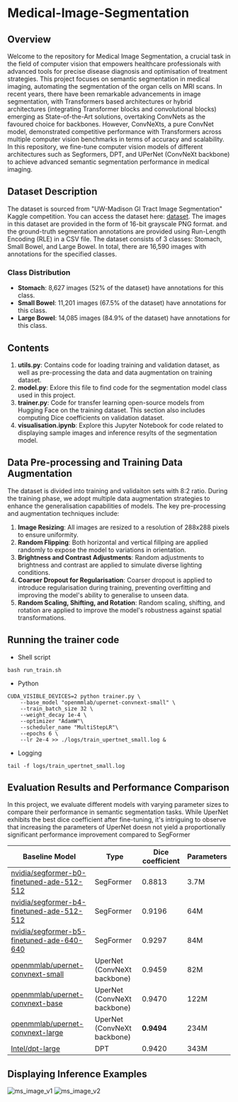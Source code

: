 # Medical-Image-Segmentation
## Overview
Welcome to the repository for Medical Image Segmentation, a crucial task in the field of computer vision that empowers healthcare professionals with advanced tools for precise disease diagnosis and optimisation of treatment strategies. This project focuses on semantic segmentation in medical imaging, automating the segmentation of the organ cells on MRI scans. In recent years, there have been remarkable advancements in image segmentation, with Transformers based architectures or hybrid architectures (integrating Transformer blocks and convolutional blocks) emerging as State-of-the-Art solutions, overtaking ConvNets as the favoured choice for backbones. However, ConvNeXts, a pure ConvNet model, demonstrated competitive performance with Transformers across multiple computer vision benchmarks in terms of accuracy and scalability. In this repository, we fine-tune computer vision models of different architectures such as Segformers, DPT, and UPerNet (ConvNeXt backbone) to achieve advanced semantic segmentation performance in medical imaging.

## Dataset Description
The dataset is sourced from "UW-Madison GI Tract Image Segmentation" Kaggle competition. You can access the dataset here: [dataset](https://www.kaggle.com/competitions/uw-madison-gi-tract-image-segmentation/overview). The images in this dataset are provided in the form of 16-bit grayscale PNG format. and the ground-truth segmentation annotations are provided using Run-Length Encoding (RLE) in a CSV file. The dataset consists of 3 classes: Stomach, Small Bowel, and Large Bowel. In total, there are 16,590 images with annotations for the specified classes.

### Class Distribution
* **Stomach**: 8,627 images (52% of the dataset) have annotations for this class.
* **Small Bowel**: 11,201 images (67.5% of the dataset) have annotations for this class.
* **Large Bowel**: 14,085 images (84.9% of the dataset) have annotations for this class.  

## Contents
1. **utils.py**: Contains code for loading training and validation dataset, as well as pre-processing the data and data augmentation on training dataset.
2. **model.py**: Exlore this file to find code for the segmentation model class used in this project. 
3. **trainer.py**: Code for transfer learning open-source models from Hugging Face on the training dataset. This section also includes computing Dice coefficients on validation dataset.
4. **visualisation.ipynb**: Explore this Jupyter Notebook for code related to displaying sample images and inference resylts of the segmentation model.

## Data Pre-processing and Training Data Augmentation
The dataset is divided into training and validaiton sets with 8:2 ratio. During the training phase, we adopt multiple data augmentation strategies to enhance the generalisation capabilities of models. The key pre-processing and augmentation techniques include:
1. **Image Resizing**: All images are resized to a resolution of 288x288 pixels to ensure uniformity.
2. **Random Flipping**: Both horizontal and vertical fillping are applied randomly to expose the model to variations in orientation.
3. **Brightness and Contrast Adjustments**: Random adjustments to brightness and contrast are applied to simulate diverse lighting conditions.
4. **Coarser Dropout for Regularisation**: Coarser dropout is applied to introduce regularisation during training, preventing overfitting and improving the model's ability to generalise to unseen data.
5. **Random Scaling, Shifting, and Rotation**: Random scaling, shifting, and rotation are applied to improve the model's robustness against spatial transformations.

## Running the trainer code
- Shell script
```
bash run_train.sh
```

* Python
```
CUDA_VISIBLE_DEVICES=2 python trainer.py \
    --base_model "openmmlab/upernet-convnext-small" \
    --train_batch_size 32 \
    --weight_decay 1e-4 \
    --optimizer "AdamW"\
    --scheduler_name "MultiStepLR"\
    --epochs 6 \
    --lr 2e-4 >> ./logs/train_upertnet_small.log &
```

* Logging
```
tail -f logs/train_upertnet_small.log
```

## Evaluation Results and Performance Comparison
In this project, we evaluate different models with varying parameter sizes to compare their performance in semantic segmentation tasks. While UperNet exhibits the best dice coefficient after fine-tuning, it's intriguing to observe that increasing the parameters of UperNet doesn not yield a proportionally significant performance improvement compared to SegFormer

|Baseline Model|Type|Dice coefficient|Parameters|
|---|---|---|---|
|[nvidia/segformer-b0-finetuned-ade-512-512](https://huggingface.co/nvidia/segformer-b0-finetuned-ade-512-512)|SegFormer|0.8813|3.7M|
|[nvidia/segformer-b4-finetuned-ade-512-512](https://huggingface.co/nvidia/segformer-b4-finetuned-ade-512-512)|SegFormer|0.9196|64M|
|[nvidia/segformer-b5-finetuned-ade-640-640](https://huggingface.co/nvidia/segformer-b5-finetuned-ade-640-640)|SegFormer|0.9297|84M|
|[openmmlab/upernet-convnext-small](https://huggingface.co/openmmlab/upernet-convnext-small)|UperNet (ConvNeXt backbone)|0.9459|82M|
|[openmmlab/upernet-convnext-base](https://huggingface.co/openmmlab/upernet-convnext-base)|UperNet (ConvNeXt backbone)|0.9470|122M|
|[openmmlab/upernet-convnext-large](https://huggingface.co/openmmlab/upernet-convnext-large)|UperNet (ConvNeXt backbone)|**0.9494**|234M|
|[Intel/dpt-large](https://huggingface.co/Intel/dpt-large)|DPT|0.9420|343M|

## Displaying Inference Examples
![ms_image_v1](https://github.com/JaeL17/Medical-Image-Segmentation/assets/73643391/5541e4f2-bbf6-451e-96b7-f7174a8f6423)
![ms_image_v2](https://github.com/JaeL17/Medical-Image-Segmentation/assets/73643391/dd633922-4a31-4eb0-a0bb-41f43267c6b0)
